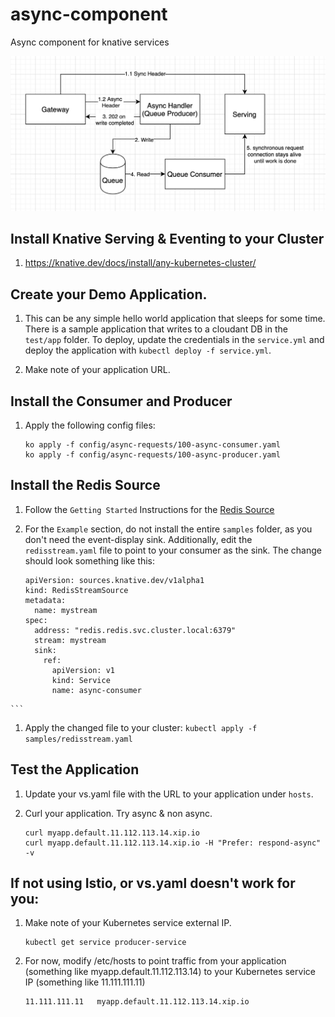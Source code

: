 # async-component
Async component for knative services

![diagram](./README-images/diagram.png)

## Install Knative Serving & Eventing to your Cluster
  1. https://knative.dev/docs/install/any-kubernetes-cluster/

<!--- 
## Follow Instructions for Kafka or Redis
  ### Kafka
  1. Follow instructions for installing Kafka Source, but do not create event display service (https://knative.dev/docs/eventing/samples/kafka/source/)

  ### Redis
  1. Create Redis Operator:
      ```
      kubectl create -f https://raw.githubusercontent.com/spotahome/redis-operator/master/example/operator/all-redis-operator-resources.yaml
      ```

  1. Create Redis Failover:
      ```
      kubectl create -f config/async-requests/redis-failover.yaml
      ```

  1. Create the Redis Source. This is a placeholder source until one is availble from knative/eventing:
      ```
      ko apply -f config/async-requests/100-async-redis-source.yaml
      ```
      
-->

## Create your Demo Application. 

  1. This can be any simple hello world application that sleeps for some time. There is a sample application that writes to a cloudant DB in the `test/app` folder. To deploy, update the credentials in the `service.yml` and deploy the application with `kubectl deploy -f service.yml`.

  1. Make note of your application URL.

## Install the Consumer and Producer
  1. Apply the following config files:

      ```
      ko apply -f config/async-requests/100-async-consumer.yaml
      ko apply -f config/async-requests/100-async-producer.yaml
      ```

## Install the Redis Source

  1. Follow the `Getting Started` Instructions for the [Redis Source](https://github.com/lionelvillard/eventing-redis)

  1. For the `Example` section, do not install the entire `samples` folder, as you don't need the event-display sink. Additionally, edit the `redisstream.yaml` file to point to your consumer as the sink. The change should look something like this:
     
      ```
      apiVersion: sources.knative.dev/v1alpha1
      kind: RedisStreamSource
      metadata:
        name: mystream
      spec:
        address: "redis.redis.svc.cluster.local:6379"
        stream: mystream
        sink:
          ref:
            apiVersion: v1
            kind: Service
            name: async-consumer
    ```

  1. Apply the changed file to your cluster:
    ```
    kubectl apply -f samples/redisstream.yaml
    ```
  
## Test the Application
  1. Update your vs.yaml file with the URL to your application under `hosts`. 

  1. Curl your application. Try async & non async.

      ```
      curl myapp.default.11.112.113.14.xip.io
      curl myapp.default.11.112.113.14.xip.io -H "Prefer: respond-async" -v
      ```


## If not using Istio, or vs.yaml doesn't work for you:
1. Make note of your Kubernetes service external IP.
    ```
    kubectl get service producer-service
    ```

1. For now, modify /etc/hosts to point traffic from your application (something like myapp.default.11.112.113.14) to your Kubernetes service IP (something like 11.111.111.11)
    ```
    11.111.111.11   myapp.default.11.112.113.14.xip.io
    ```